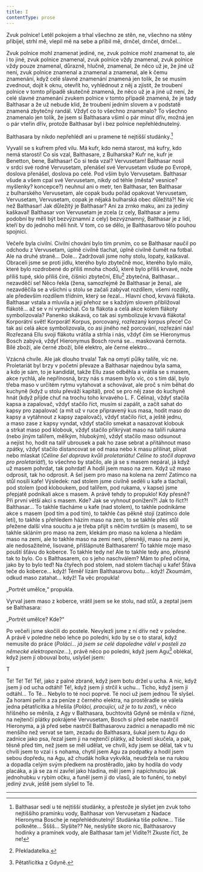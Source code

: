 ```yaml
---
title: I
contentType: prose
---
```





<section>

Zvuk polnice! Letěl pokojem a trhal všechno ze stěn, ne, všechno na stěny přibíjel, strhl mě, vlepil mě na sebe a přibil mě, drnčel, drnčel, drnčel…

</section>

<section>

Zvuk polnice mohl znamenat jediné, ne, zvuk polnice mohl znamenat to, ale i to jiné, zvuk polnice znamenal, zvuk polnice vždy znamenal, zvuk polnice vždy pouze znamenal, důrazně, hlučně, znamenal, že něco už je, že jiné už není, zvuk polnice znamenal a znamenal a znamenal, ale k čemu znamenání, když celé slavné znamenání znamená jen tolik, že se musím zvednout, dojít k oknu, otevřít ho, vyhlédnout z něj a zjistit, že troubení polnice v tomto případě skutečně znamená, že něco už je a jiné už není, že celé slavné znamenání zvukem polnice v tomto případě znamená, že je tady Balthasar a že už nebude klid, že troubení jedním slovem a v podstatě znamená zbytečný randál. Vždyť co to všechno znamenalo? To všechno znamenalo jen tolik, že jsem si Balthasara všiml o pár minut dřív, možná jen o pár vteřin dřív, protože Balthasar byl i bez polnice nepřehlédnutelný.

</section>

<section>

Balthasara by nikdo nepřehlédl ani u pramene té nejtišší studánky.[^1]

Vyvalil se s kufrem před vilu. Má kufr, kdo nemá starost, má kufry, kdo nemá starosti! Co sis vzal, Balthasare, z Bulharska? Kufr ne, kufr je Benetton, bene, Balthasar! Co si teda vzal? Vervusetam! Balthasar nosil v srdci své rodné Vervusetam, přenášel své Vervusetam všude po Evropě, doslova přenášel, doslova po celé. Pod vším bylo Vervusetam. Balthasar všude a všem cpal své Vervusetam, nikdy od téhle (města? vesnice? myšlenky? koncepce?) neuhnul ani o metr, ten Balthasar, ten Balthasar z bulharského Vervusetam, ale copak budu pořád opakovat Vervusetam, Vervusetam, Vervusetam, copak je nějaká bulharská obec důležitá?! Ne víc než Balthasar! Jak důležitý je Balthasar? Ani za zrnko maku, ani za jediný kaškaval! Balthasar von Vervusetam je zcela (z cely, Balthasar a jemu podobní by měli být bezvýznamní z cely) bezvýznamný, Balthasar je z lidí, kteří by do jednoho měli hnít. V tom, co se dělo, je Balthasarovo tělo pouhou spojnicí.

</section>

<section>

Večeře byla civilní. Civilní chování bylo tím prvním, co se Balthasar naučil po odchodu z Vervusetam, úplně civilně tlachat, úplně civilně čumět na fotbal. Ale na druhé straně… Dole… Zadržovali jsme nohy stolu, lopaty, kaškaval. Obraceli jsme se proti jídlu, kterého bylo zbytečně moc, kterého bylo málo, které bylo rozdrobené do příliš mnoha chodů, které bylo příliš krvavé, nože příliš tupé, sklo příliš čiré, číšníci zbyteční, Ellu[^2] zbytečná, Balthasar… nezavděčí se! Něco řekla (žena, samozřejmě že Balthasar je žena), ale nezavděčila se a všichni u stolu se začali zabývat rozdílem, všemi rozdíly, ale především rozdílem třídním, který se řezal… Hlavní chod, krvavá flákota. Balthasar vstala a mluvila a její přehoz se s každým slovem přibližoval flákotě… až se v ní vymáchal. Co ta flákota a celá akce kolem flákoty symbolizovala? Panenko skákavá, co tak asi symbolizuje krvavá flákota! Korporátní svět! Korporát! Korpus, porcovaný, rozřezaný korpus přece! Co tak asi celá akce symbolizovala, co asi jiného než porcování, rozřezání nás! Rozřezaná Ellu svoji flákotu vrátila a strhla i nás, vždyť čím se Hieronymus Bosch zabývá, vždyť Hieronymus Bosch rovná se… maskovaná černota. Bílé zboží, ale černé zboží, bílé elektro, ale černé elektro…

</section>

<section>

Vzácná chvíle. Ale jak dlouho trvala! Tak na omytí půlky talíře, víc ne. Proletariát byl brzy v početní převaze a Balthasar najednou byla sama, a kdo je sám, to je kandidát, takže Ellu zase odběhla a vrátila se s masem, akce rychlá, ale nepřínosná, brzy nás s masem bylo víc, co s tím dál, bylo třeba maso v určitém rytmu vytahovat a schovávat, ale proč s ním běhat do kuchyně (když u stolu převáží kapitál), proč se pro něj zase do kuchyně hnát (když přijde chuť na trochu toho krvavého L. F. Célina), vždyť stačila kapsa a zapalovač, vždyť stačilo říct, musím si zapálit, a začít sahat do kapsy pro zapalovač (a mít už v ruce připravený kus masa, hodit maso do kapsy a vytáhnout z kapsy zapalovač), vždyť stačilo říct, a ještě jednu, a maso zase z kapsy vyndat, vždyť stačilo smekat a nasazovat klobouk a strkat maso pod klobouk, vždyť stačilo přikrývat maso na talíři rukama (nebo jiným talířem, mělkým, hlubokým), vždyť stačilo maso odsunout a nejíst ho, hodit na talíř ubrousek a pak ho zase sebrat a přitáhnout maso zpátky, vždyť stačilo distancovat se od masa nebo k masu přilínat, plivat nebo mlaskat (_Céline šel doprava kvůli proletariátu! Céline to stočil doprava pro proletariát!_), to všechno by stačilo, ale já se s masem nepáral, já když už masem pohrdat, tak pohrdat! A hodil jsem maso na zem. Když už maso odprosit, tak ho odprosit. A šel jsem pro maso na kolena na zem! Zatímco na stůl nosili kafe! Výsledek: nad stolem jsme civilně seděli u kafe a tlachali, pod stolem (pod kloboukem, pod talířem, pod rukama, v kapse) jsme přepjatě podnikali akce s masem. A právě tehdy to propuklo! Kdy přesně? Při první větší akci s masem. Kde? Jak se vyhnout ponížení?! Jak to říct?! Balthasar… To takhle tlacháme u kafe (nad stolem), to takhle podnikáme akce s masem (pod tím a pod tím), to takhle čas pěkně stojí (zatímco dole letí), to takhle s přehledem házím maso na zem, to se takhle přes stůl přežene další vlna soucitu a je třeba přijít s něčím tvrdším (s masem), to se takhle skláním pro maso na zem, klekám pro maso na kolena a hledám maso na zemi, ale to takhle maso na zemi není, přesněji, maso na zemi je, ale nedosažitelné, lisované, přišlápnuté Balthasarem! To takhle moje maso pouští šťávu do koberce. To takhle tedy ne! Ale to takhle tedy ano, přesně tak to bylo. Co s Balthasarem, co s jeho naschválem? Mám to před očima, jako by to bylo teď! Na čtyřech pod stolem, nad stolem tlachají u kafe! Šťáva teče do koberce… když! Téměř lízám Balthasarovu botu… když! Zkoumám, odkud maso zatahat… když! Ta věc propukla!

„Portrét umělce,“ propukla.

Vyrval jsem maso z koberce, vrátil jsem se ke stolu, nad stůl, a zeptal jsem se Balthasara:

„Portrét umělce? Kde?“

</section>

<section>

Po večeři jsme skočili do postele. Nevylezli jsme z ní dřív než v poledne. A právě v poledne nebo lehce po poledni, kdo by se o to staral, když nemusíte do práce (_Poláci… já jsem se celé dopoledne válel v posteli za německé elektropeníze_…), právě něco po poledni, když jsem Agu[^3] oblékal, když jsem jí obouval botu, uslyšel jsem:

T

Té! Té! Té! Té!, jako z palné zbraně, když jsem botu držel u ucha. A nic, když jsem ji od ucha odtáhl! Té!, když jsem ji strčil k uchu… Ticho, když jsem ji odtáhl… To Té… Nebylo to té noci poprvé. Té noci už jsem jednou Té slyšel. Za horami peřin a za peníze z černého elektra, na prostěradle se válela jedna pětatřicítka a hřešila (_Poláci, pracující, už je to tu zas!_), v něco hříšného se měnila, z Agy v Balthasara, buchtovitá Gdyně se měnila v řízné, na nejtenčí plátky pokrájené Vervusetam, Bosch si před sebe nastrčil Hieronyma, a já před sebe nastrčil Balthasarovu zadnici a nenapadlo mě nic menšího než vervat se tam, zezadu do Balthasara, šukal jsem tu Agu do zadnice jako psa, řezal jsem ji na nejtenčí plátky, až bolestí skučela, a pak, těsně před tím, než jsem se měl udělat, ve chvíli, kdy jsem se dělal, tak v tu chvíli jsem to vzal i s nohama, chytil jsem Agu za podpatky a hodil jsem sebou dopředu, na Agu, až chudák holka vykvíkla, neudržela se na rukou a dopadla celým svým předkem na prostěradlo, jako by hodila do vody placáka, a já se za ní zavřel jako hladina, měl jsem ji napíchnutou jak jednohubku v rybím očku, a funěl jsem jí do vlasů, ale to funění, to nebyl jediný zvuk, ještě jsem slyšel to Té.

* * *

[^1]: Balthasar sedí u té nejtišší studánky, a přestože je slyšet jen zvuk toho nejtiššího pramínku vody, Balthasar von Vervusetam z Nadace Hieronyma Bosche je nepřehlédnutelný! Studánka tiše polkne… Tiše polkněte… Šššš… Slyšíte?? Ne, neslyšíte skoro nic, Balthasarovy hodinky a pramínek vody, ale Balthasar tam je! Vidíte?! Zkuste říct, že ne!

[^2]: Překladatelka.

[^3]: Pětatřicítka z Gdyně.

</section>
